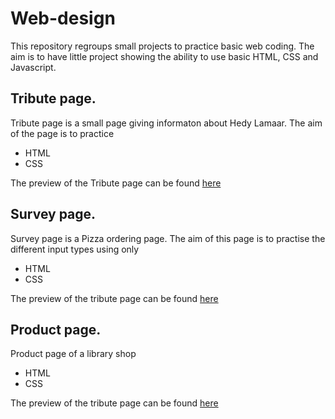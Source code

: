 # Web-design
This repository regroups small projects to practice basic web coding. The aim is to have little project showing the ability to use basic HTML, CSS  and Javascript.

## Tribute page.

Tribute page is a small page giving informaton about Hedy Lamaar. The aim of the page is to practice 

* HTML
* CSS

The preview of the Tribute page can be found <a href="http://htmlpreview.github.io/?https://github.com/khanr1/Web-design/blob/master/TributePage/Hedy_Lamaar.html">here</a>

## Survey page.

Survey page is a Pizza ordering page. The aim of this page is to practise the different input types using only

* HTML
* CSS

The preview of the tribute page can be found <a href="http://htmlpreview.github.io/?https://github.com/khanr1/Web-design/blob/master/Survey/surveyForm.html">here</a>

## Product page.

Product page of a library shop

* HTML
* CSS

The preview of the tribute page can be found <a href="http://htmlpreview.github.io/?https://github.com/khanr1/Web-design/blob/master/ProductPage/main.html">here</a>

